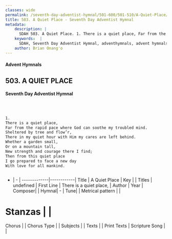 ```yaml
---
classes: wide
permalink: /seventh-day-adventist-hymnal/501-600/501-510/A-Quiet-Place/
title: 503. A Quiet Place - Seventh Day Adventist Hymnal
metadata:
    description: |
      SDAH 503. A Quiet Place. 1. There is a quiet place, Far from the rapid pace where God can soothe my troubled mind. Sheltered by tree and flow’r, There in my quiet hour with Him my cares are left behind. Whether a garden small, Or on a mountain tall, New strength and courage there I find; Then from this quiet place I go prepared to face a new day With love for all mankind.
    keywords:  |
      SDAH, Seventh Day Adventist Hymnal, adventhymnals, advent hymnals, A Quiet Place, There is a quiet place, 
    author: Brian Onang'o
---
```


#### Advent Hymnals
## 503. A QUIET PLACE
#### Seventh Day Adventist Hymnal

```txt



1.
There is a quiet place,
Far from the rapid pace where God can soothe my troubled mind.
Sheltered by tree and flow’r,
There in my quiet hour with Him my cares are left behind.
Whether a garden small,
Or on a mountain tall,
New strength and courage there I find;
Then from this quiet place
I go prepared to face a new day
With love for all mankind.



```

- |   -  |
-------------|------------|
Title | A Quiet Place |
Key |  |
Titles | undefined |
First Line | There is a quiet place, |
Author | 
Year | 
Composer|  |
Hymnal|  - |
Tune|  |
Metrical pattern | |
# Stanzas |  |
Chorus |  |
Chorus Type |  |
Subjects |  |
Texts |  |
Print Texts | 
Scripture Song |  |
  
